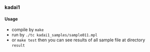 ### kadai1 

#### Usage
- compile by `make`
- run by `./tc kadai1_samples/sample011.mpl`
- or `make test` then you can see results of all sample file at directory `result`